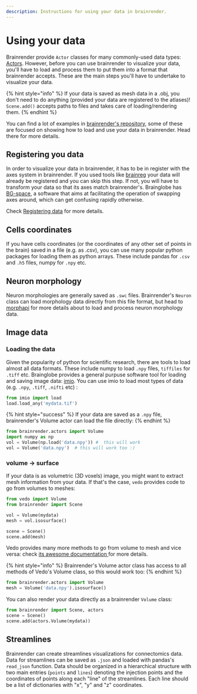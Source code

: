 ```yaml
---
description: Instructions for using your data in brainrender.
---
```


# Using your data

Brainrender provide `Actor` classes for many commonly-used data types: [Actors](../actors.md). However, before you can use brainrender to visualize your data, you'll have to load and process them to put them into a format that brainrender accepts. These are the main steps you'll have to undertake to visualize your data.

{% hint style="info" %}
If your data is saved as mesh data in a .obj, you don't need to do anything  \(provided your data are registered to the atlases\)!   
`Scene.add()` accepts paths to files and takes care of loading/rendering them.
{% endhint %}

You can find a lot of examples in [brainrender's repository](https://github.com/brainglobe/brainrender), some of these are focused on showing how to load and use your data in brainrender.  Head there for more details. 



## Registering you data

In order to visualize your data in brainrender, it has to be in register with the axes system in brainrender. If you used tools like [brainreg](https://github.com/brainglobe/brainreg) your data will already be registered and you can skip this step. If not, you will have to transform your data so that its axes match brainrender's.  Brainglobe has [BG-space](https://github.com/brainglobe/bg-space), a software that aims at facilitating the operation of swapping axes around, which can get confusing rapidly otherwise. 

Check [Registering data](registering-data.md) for more details.

## Cells coordinates

If you have cells coordinates \(or the coordinates of any other set of points in the brain\) saved in a file \(e.g. as .csv\), you can use many popular python packages for loading them as python arrays. These include pandas for `.csv` and `.h5` files, numpy for `.npy` etc.

## Neuron morphology

Neuron morphologies are generally saved as `.swc` files. Brainrender's `Neuron` class can load morphology data directly from this file format, but head to [morphapi](https://github.com/brainglobe/morphapi) for more details about to load and process neuron morphology data.

## Image data

### Loading the data

Given the popularity of python for scientific research, there are tools to load almost all data formats. These include numpy to load `.npy` files,  `tiffiles` for `.tiff` etc. Brainglobe provides a general purpuse software tool for loading and saving image data:  [imio](https://github.com/brainglobe/imio). You can use imio to load most types of data \(e.g.  `.npy`, `.tiff`, `.nifti` etc\) :

```python
from imio import load
load.load_any('mydata.tif')
```

{% hint style="success" %}
If your data are saved as a `.npy` file,  brainrender's Volume actor can load the file directly:
{% endhint %}

```python
from brainrender.actors import Volume
import numpy as np
vol = Volume(np.load('data.npy')) #  this will work
vol = Volume('data.npy')  # this will work too :)
```

### volume -&gt; surface

If your data is as volumetric \(3D voxels\) image,  you might want to extract mesh information from your data. If that's the case, `vedo` provides code to go from volumes to meshes:

```python
from vedo import Volume
from brainrender import Scene

vol = Volume(mydata)
mesh = vol.isosurface()

scene = Scene()
scene.add(mesh)
```

Vedo provides many more methods to go from volume to mesh and vice versa: check [its awesome documentation ](https://vedo.embl.es)for more details.

{% hint style="info" %}
Brainrender's Volume actor class has access to all methods of Vedo's Volume class, so this would work too:
{% endhint %}

```python
from brainrender.actors import Volume
mesh = Volume('data.npy').isosurface()
```

You can also render your data directly as a brainrender `Volume` class: 

```python
from brainrender import Scene, actors
scene = Scene()
scene.add(actors.Volume(mydata))
```

## Streamlines

Brainrender can create streamlines visualizations for connectomics data. Data for streamlines can be saved as `.json` and loaded with pandas's `read_json` function. Data should be organized in a hierarchical structure with two main entries \(`points` and `lines`\) denoting the injection points and the coordinates of points along each "line" of the streamlines.  Each line should be a list of dictionaries with "x", "y" and "z" coordinates.

